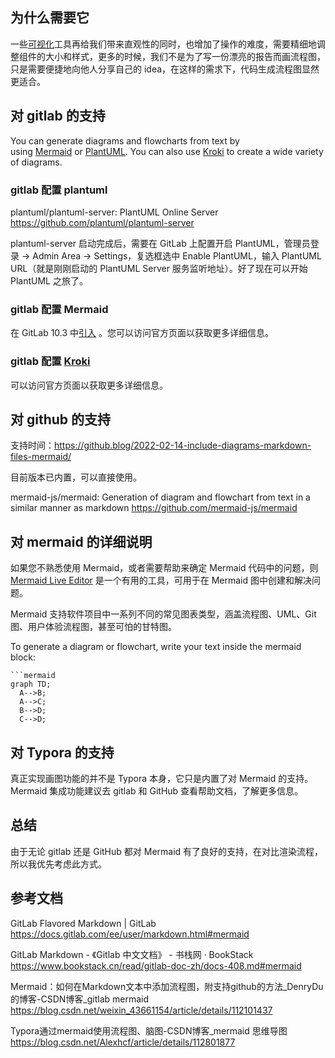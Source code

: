 ## 为什么需要它

一些[可视化](https://so.csdn.net/so/search?q=%E5%8F%AF%E8%A7%86%E5%8C%96&spm=1001.2101.3001.7020)工具再给我们带来直观性的同时，也增加了操作的难度，需要精细地调整组件的大小和样式，更多的时候，我们不是为了写一份漂亮的报告而画流程图，只是需要便捷地向他人分享自己的 idea，在这样的需求下，代码生成流程图显然更适合。

## 对 gitlab 的支持

You can generate diagrams and flowcharts from text by using [Mermaid](https://mermaidjs.github.io/) or [PlantUML](https://plantuml.com/). You can also use [Kroki](https://kroki.io/) to create a wide variety of diagrams.

### gitlab 配置 plantuml

plantuml/plantuml-server: PlantUML Online Server
https://github.com/plantuml/plantuml-server

plantuml-server 启动完成后，需要在 GitLab 上配置开启 PlantUML，管理员登录 -> Admin Area -> Settings，复选框选中 Enable PlantUML，输入 PlantUML URL（就是刚刚启动的 PlantUML Server 服务监听地址）。好了现在可以开始 PlantUML 之旅了。

### gitlab 配置 Mermaid

在 GitLab 10.3 中[引入](https://gitlab.com/gitlab-org/gitlab-foss/-/merge_requests/15107) 。您可以访问官方页面以获取更多详细信息。

### gitlab 配置 [Kroki](https://kroki.io/)

可以访问官方页面以获取更多详细信息。

## 对 github 的支持

支持时间：https://github.blog/2022-02-14-include-diagrams-markdown-files-mermaid/

目前版本已内置，可以直接使用。

mermaid-js/mermaid: Generation of diagram and flowchart from text in a similar manner as markdown
<https://github.com/mermaid-js/mermaid>

## 对 mermaid 的详细说明

如果您不熟悉使用 Mermaid，或者需要帮助来确定 Mermaid 代码中的问题，则 [Mermaid Live Editor](https://mermaid-js.github.io/mermaid-live-editor/) 是一个有用的工具，可用于在 Mermaid 图中创建和解决问题。

Mermaid 支持软件项目中一系列不同的常见图表类型，涵盖流程图、UML、Git 图、用户体验流程图，甚至可怕的甘特图。

To generate a diagram or flowchart, write your text inside the mermaid block:

```
```mermaid
graph TD;
  A-->B;
  A-->C;
  B-->D;
  C-->D;
```

## 对 Typora 的支持

真正实现画图功能的并不是 Typora 本身，它只是内置了对 Mermaid 的支持。Mermaid 集成功能建议去 gitlab 和 GitHub 查看帮助文档，了解更多信息。

## 总结

由于无论 gitlab 还是 GitHub 都对 Mermaid 有了良好的支持，在对比渲染流程，所以我优先考虑此方式。

## 参考文档

GitLab Flavored Markdown | GitLab
<https://docs.gitlab.com/ee/user/markdown.html#mermaid>

GitLab Markdown - 《Gitlab 中文文档》 - 书栈网 · BookStack
<https://www.bookstack.cn/read/gitlab-doc-zh/docs-408.md#mermaid>

Mermaid：如何在Markdown文本中添加流程图，附支持github的方法_DenryDu的博客-CSDN博客_gitlab mermaid
<https://blog.csdn.net/weixin_43661154/article/details/112101437>

Typora通过mermaid使用流程图、脑图-CSDN博客_mermaid 思维导图
<https://blog.csdn.net/Alexhcf/article/details/112801877>
